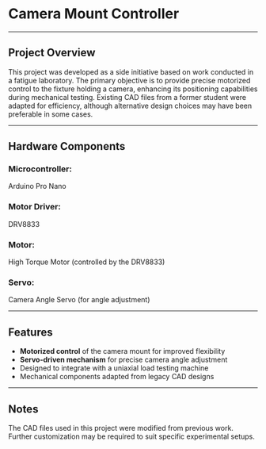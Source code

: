 # Camera Mount Controller

---

## Project Overview

This project was developed as a side initiative based on work conducted in a fatigue laboratory. The primary objective is to provide precise motorized control to the fixture holding a camera, enhancing its positioning capabilities during mechanical testing. Existing CAD files from a former student were adapted for efficiency, although alternative design choices may have been preferable in some cases.

---

## Hardware Components

<h3>Microcontroller:</h3> Arduino Pro Nano<br>
<h3>Motor Driver:</h3> DRV8833<br>
<h3>Motor:</h3> High Torque Motor (controlled by the DRV8833)<br>
<h3>Servo:</h3> Camera Angle Servo (for angle adjustment)<br>

---

## Features

- <strong>Motorized control</strong> of the camera mount for improved flexibility
- <strong>Servo-driven mechanism</strong> for precise camera angle adjustment
- Designed to integrate with a uniaxial load testing machine
- Mechanical components adapted from legacy CAD designs

---

## Notes

The CAD files used in this project were modified from previous work. Further customization may be required to suit specific experimental setups.